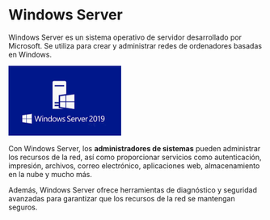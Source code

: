 # Windows Server

Windows Server es un sistema operativo de servidor desarrollado por Microsoft. Se utiliza para crear y administrar redes de ordenadores basadas en Windows.

![](img/2022-12-13-19-22-11.png)

Con Windows Server, los **administradores de sistemas** pueden administrar los recursos de la red, así como proporcionar servicios como autenticación, impresión, archivos, correo electrónico, aplicaciones web, almacenamiento en la nube y mucho más.

Además, Windows Server ofrece herramientas de diagnóstico y seguridad avanzadas para garantizar que los recursos de la red se mantengan seguros.